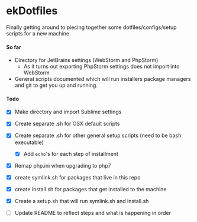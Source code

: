 # ekDotfiles

Finally getting around to piecing together some dotfiles/configs/setup scripts for a new machine.

#### So far

* Directory for JetBrains settings (WebStorm and PhpStorm)
  * As it turns out exporting PhpStorm settings does not import into WebStorm
* General scripts documented which will run installers package managers and git to get you up and running.

#### Todo

- [x] Make directory and import Sublime settings
- [x] Create separate .sh for OSX default scripts
- [x] Create separate .sh for other general setup scripts (need to be bash executable)
  - [x] Add `echo`'s for each step of installment
- [x] Remap php.ini when upgrading to php7
- [x] create symlink.sh for packages that live in this repo
- [x] create install.sh for packages that get installed to the machine
- [x] Create a setup.sh that will run symlink.sh and install.sh
- [ ] Update README to reflect steps and what is happening in order

